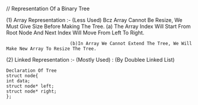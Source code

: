 // Representation Of a Binary Tree
                                                                                                                        
(1) Array Representation :- (Less Used) Bcz Array Cannot Be Resize, We Must Give Size Before Making The Tree. 
                            (a) The Array Index Will Start From Root Node And Next Index Will Move From Left To Right. 
                            
                            (b)In Array We Cannot Extend The Tree, We Will Make New Array To Resize The Tree. 

(2) Linked Representation :- (Mostly Used) : (By Doublee Linked List) 

    Declaration Of Tree 
    struct node{        
    int data;           
    struct node* left;  
    struct node* right; 
    };                 






























